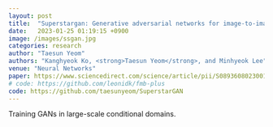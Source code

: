 ```yaml
---
layout: post
title:  "Superstargan: Generative adversarial networks for image-to-image translation in large-scale domains"
date:   2023-01-25 01:19:15 +0900
image: /images/ssgan.jpg
categories: research
author: "Taesun Yeom"
authors: "Kanghyeok Ko, <strong>Taesun Yeom</strong>, and Minhyeok Lee"
venue: "Neural Networks"
paper: https://www.sciencedirect.com/science/article/pii/S0893608023001144
# code: https://github.com/leonidk/fmb-plus
code: https://github.com/taesunyeom/SuperstarGAN
---
```

Training GANs in large-scale conditional domains.